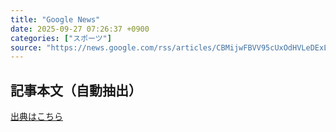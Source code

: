 ```yaml
---
title: "Google News"
date: 2025-09-27 07:26:37 +0900
categories: ["スポーツ"]
source: "https://news.google.com/rss/articles/CBMijwFBVV95cUxOdHVLeDExLUVBbzFmTlhUV1dxeng5VlRXdTRlVG05RGVZQnFKVThFci1tTFhuR2M2dGVaMVRFM2ZnU2xGeEZlMFpCV2g3YTVSVk1ibVpkX0xHNHlTY05RaXFjUkh2WlRZX3Y5SG1Hdm5yOWo2OWZFSXNTVy1WTnZuR3Z2QTFXUlJ4ckVuY0UxQQ?oc=5"
---
```


## 記事本文（自動抽出）
<body class="y0K44d EA71Tc" id="readabilityBody"></body>

[出典はこちら](https://news.google.com/rss/articles/CBMijwFBVV95cUxOdHVLeDExLUVBbzFmTlhUV1dxeng5VlRXdTRlVG05RGVZQnFKVThFci1tTFhuR2M2dGVaMVRFM2ZnU2xGeEZlMFpCV2g3YTVSVk1ibVpkX0xHNHlTY05RaXFjUkh2WlRZX3Y5SG1Hdm5yOWo2OWZFSXNTVy1WTnZuR3Z2QTFXUlJ4ckVuY0UxQQ?oc=5)
